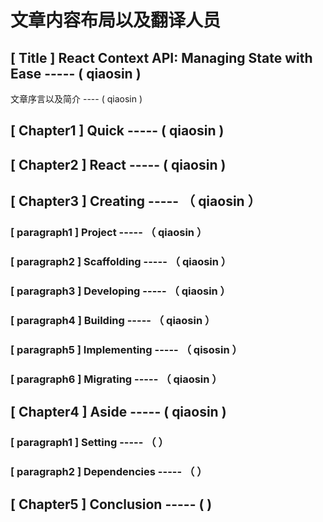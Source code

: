 # 文章内容布局以及翻译人员

## [ Title ] React Context API: Managing State with Ease ----- ( qiaosin )

文章序言以及简介 ---- ( qiaosin )

## [ Chapter1 ] Quick  ----- ( qiaosin )

## [ Chapter2 ] React  ----- ( qiaosin )

## [ Chapter3 ] Creating ----- （ qiaosin ）

### [  paragraph1 ] Project ----- （ qiaosin ）

### [  paragraph2 ] Scaffolding ----- （ qiaosin ）

### [  paragraph3 ] Developing ----- （ qiaosin ）

### [  paragraph4 ] Building ----- （ qiaosin ）

### [  paragraph5 ] Implementing ----- （ qisosin ）

### [  paragraph6 ] Migrating ----- （ qiaosin ）

## [ Chapter4 ] Aside ----- ( qiaosin )

### [  paragraph1 ] Setting ----- （  ）

### [  paragraph2 ] Dependencies ----- （  ）

## [ Chapter5 ] Conclusion ----- (  )
